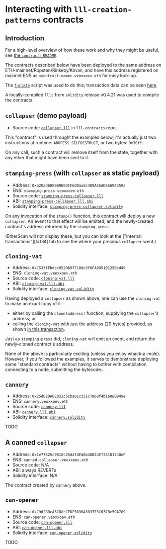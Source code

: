 # Interacting with `lll-creation-patterns` contracts

## Introduction

For a high-level overview of how these work and why they might be
useful, see [the `contracts` `README`][contracts-readme].

[contracts-readme]: ../contracts/README.md

The contracts described below have been deployed to the same address on
ETH-mainnet/Ropsten/Rinkeby/Kovan, and have this address registered on
mainnet ENS as `<contract-name>.veoxxoev.eth` for easy look-up.

The [`furiate`][furiate] script was used to do this; transaction data
can be seen [here][schedule].

[furiate]: https://gitlab.com/veox/furiate
[schedule]: https://gitlab.com/veox/furiate/blob/d9eb4d2d75f3601a081bf8f830fd4cd12f8177ce/schedule.py

A locally-compiled `lllc` from `solidity` release v0.4.21 was used to
compile the contracts.


## `collapser` (demo payload)

* Source code: [`collapser.lll`][collapser-src] in `lll-contracts` repo.

[collapser-src]: https://gitlab.com/veox/lll-contracts/blob/c419bd68c2c15115c50ccd28d9d9163117658505/contracts/collapser.lll

This "contract" is used throught the examples below; it's actually just
two instructions at runtime: `ADDRESS SELFDESTRUCT`, or two bytes: `0x30ff`.

On any call, such a contract will remove itself from the state, together
with any ether that might have been sent to it.


## `stamping-press` (with `collapser` as static payload)

* Address: `0xb20ad6089B9BEDCF6dDaadc4D9A56AD86694359a`
* ENS: `stamping-press.veoxxoev.eth`
* Source code: [`stamping-press-collapser.lll`][spc-src]
* ABI: [`stamping-press-collapser.lll.abi`][spc-abi]
* Solidity interface: [`stamping-press-collapser.solidity`][spc-sol]

[spc-src]: https://gitlab.com/veox/lll-creation-patterns/blob/923e322130ff611ebd2bbd16320d96f2b466844b/contracts/stamping-press/stamping-press-collapser.lll
[spc-abi]: https://gitlab.com/veox/lll-creation-patterns/blob/923e322130ff611ebd2bbd16320d96f2b466844b/contracts/stamping-press/stamping-press-collapser.lll.abi
[spc-sol]: https://gitlab.com/veox/lll-creation-patterns/blob/923e322130ff611ebd2bbd16320d96f2b466844b/contracts/stamping-press/stamping-press-collapser.solidity

On any invocation of the `stamp()` function, this contract will deploy a
new `collapser`. An event to that effect will be emitted, and the
newly-created contract's address returned by the `stamping-press`.

(EtherScan will not display these, but you can look at the ["internal
transactions"][tx13it] tab to see the where your precious `collapser`
went.)

[tx21it]: https://etherscan.io/tx/0xd3f3896f740332925372f29832337eada5604cf7c50c4b75d2656c03aa686aee#internal


## `cloning-vat` 

* Address: `0xC533fFbdcc952069f710dc3f6FA08510125Bcd49`
* ENS: `cloning-vat.veoxxoev.eth`
* Source code: [`cloning-vat.lll`][cv-src]
* ABI: [`cloning-vat.lll.abi`][cv-abi]
* Solidity interface: [`cloning-vat.solidity`][cv-sol]

[cv-src]: https://gitlab.com/veox/lll-creation-patterns/blob/923e322130ff611ebd2bbd16320d96f2b466844b/contracts/cloning-vat/cloning-vat.lll
[cv-abi]: https://gitlab.com/veox/lll-creation-patterns/blob/923e322130ff611ebd2bbd16320d96f2b466844b/contracts/cloning-vat/cloning-vat.lll.abi
[cv-sol]: https://gitlab.com/veox/lll-creation-patterns/blob/923e322130ff611ebd2bbd16320d96f2b466844b/contracts/cloning-vat/cloning-vat.solidity

Having deployed a `collapser` as shown above, one can use the
`cloning-vat` to make an exact copy of it:

* either by calling the `clone(address)` function, supplying the
  `collapser`'s address; or
* calling the `cloning-vat` with just the address (20 bytes) provided,
  as shown [in this transaction][tx4].

[tx4]: https://etherscan.io/tx/0xd495220ffbe8ff84807d08bba1da095f9fb87a49487597f5e1f5dbb6813b5a73

Just as `stamping-press` did, `cloning-vat` will emit an event, and return
the newly-cloned contract's address.

None of the above is particularly exciting (unless you enjoy whack-a-mole).
However, if you followed the examples, it serves to demonstrate deploying some
"standard contracts" without having to bother with compilation, connecting to
a node, submitting the bytecode...


## `cannery`

* Address: `0x25d62DA8E032c5cba01c351c7868f4b1a0E0949e`
* ENS: `cannery.veoxxoev.eth`
* Source code: [`cannery.lll`][cannery-src]
* ABI: [`cannery.lll.abi`][cannery-abi]
* Solidity interface: [`cannery.solidity`][cannery-sol]

[cannery-src]: https://gitlab.com/veox/lll-creation-patterns/blob/923e322130ff611ebd2bbd16320d96f2b466844b/contracts/cannery/cannery.lll
[cannery-abi]: https://gitlab.com/veox/lll-creation-patterns/blob/923e322130ff611ebd2bbd16320d96f2b466844b/contracts/cannery/cannery.lll.abi
[cannery-sol]: https://gitlab.com/veox/lll-creation-patterns/blob/923e322130ff611ebd2bbd16320d96f2b466844b/contracts/cannery/cannery.solidity

TODO


## A canned `collapser`

* Address: `0x1e77625c9818c25d4f4FA6b40D24Ef231D1740eF`
* ENS: `canned-collapser.veoxxoev.eth`
* Source code: N/A
* ABI: always REVERTs
* Solidity interface: N/A

The contract created by `cannery` above.


## `can-opener`

* Address: `0xC9d28DcA3CD8cCFDF583643837E3C637Bc59A789`
* ENS: `can-opener.veoxxoev.eth`
* Source code: [`can-opener.lll`][co-src]
* ABI: [`can-opener.lll.abi`][co-abi]
* Solidity interface: [`can-opener.solidity`][co-sol]

[co-src]: https://gitlab.com/veox/lll-creation-patterns/blob/923e322130ff611ebd2bbd16320d96f2b466844b/contracts/cannery/can-opener.lll
[co-abi]: https://gitlab.com/veox/lll-creation-patterns/blob/923e322130ff611ebd2bbd16320d96f2b466844b/contracts/cannery/can-opener.lll.abi
[co-sol]: https://gitlab.com/veox/lll-creation-patterns/blob/923e322130ff611ebd2bbd16320d96f2b466844b/contracts/cannery/can-opener.solidity

TODO
